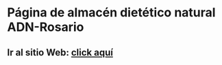 # Página de almacén dietético natural ADN-Rosario

## Ir al sitio Web: [click aquí](https://ecommerce-marello.vercel.app/)
